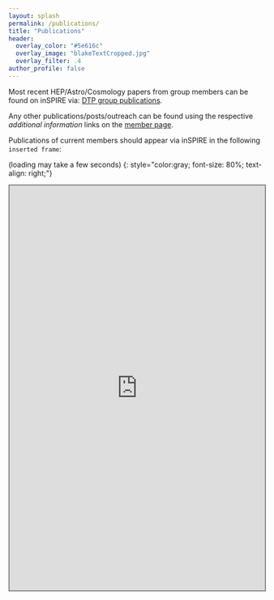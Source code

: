 ```yaml
---
layout: splash
permalink: /publications/
title: "Publications"
header:
  overlay_color: "#5e616c"
  overlay_image: "blakeTextCropped.jpg"
  overlay_filter: .4
author_profile: false
---
```


Most recent HEP/Astro/Cosmology papers from group members can be found on inSPIRE via:
[DTP group publications](http://inspirehep.net/search?ln=en&ln=en&p=find+a+J.J.M.Carrasco.1+or+a+Michele.Levi.1+or+a+L.Rodina.2&of=hb&action_search=Search&sf=&so=d&rm=&rg=250&sc=0).

Any other publications/posts/outreach can be found using the respective *additional information* links
on the [member page](/members/).

Publications of current members should appear via inSPIRE in the following `inserted frame`:

(loading may take a few seconds)
{: style="color:gray; font-size: 80%; text-align: right;"}

<style>
    #scroll-box {
        background:#e6e6e6;
        width:150px;
        height: 150px;
        padding:15px;
        overflow-y: scroll;
        overflow-x: hidden;
    }
</style>
<iframe src="http://inspirehep.net/search?ln=en&ln=en&p=find+a+J.J.M.Carrasco.1+or+a+Michele.Levi.1+or+a+L.Rodina.2+or+a+Matthew.Lewandowski.1&of=hb&action_search=Search&sf=earliestdate&so=d&rm=&rg=25&sc=0" style="border:2px solid grey;overflow-x: hidden;overflow-y: scroll" width="100%" height="800">Your browser doesn't seem to support an iframe.  Instead just click on the insPIRE's link above.</iframe>
